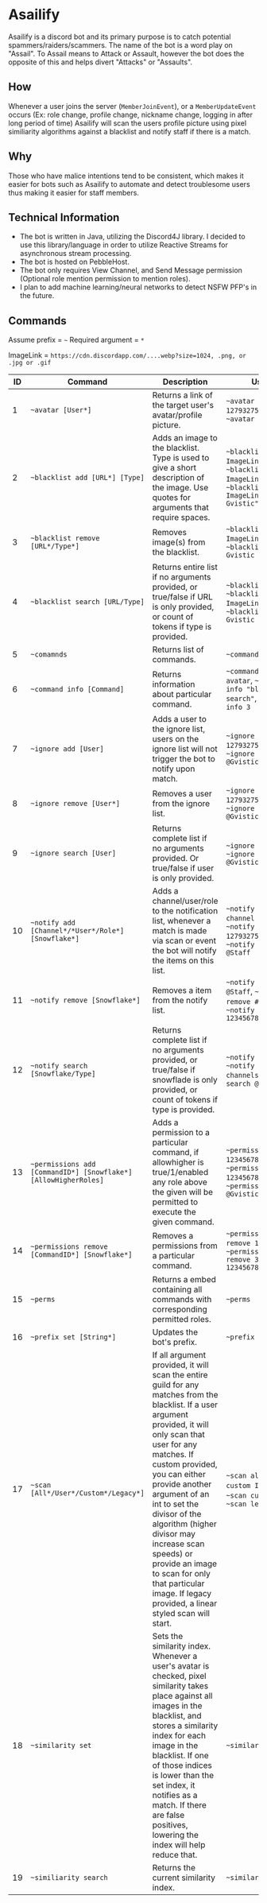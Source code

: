 # Asailify

Asailify is a discord bot and its primary purpose is to catch potential spammers/raiders/scammers. 
The name of the bot is a word play on "Assail". To Assail means to Attack or Assault, however the bot does the opposite of this
and helps divert "Attacks" or "Assaults".

## How

Whenever a user joins the server (`MemberJoinEvent`), or a `MemberUpdateEvent` occurs (Ex: role change, profile change, nickname change, logging in after long period of time)
Asailify will scan the users profile picture using pixel similiarity algorithms against a blacklist and notify staff if there is a match. 

## Why

Those who have malice intentions tend to be consistent, which makes it easier for bots such as Asailify to automate and detect troublesome users thus making it easier for staff members.

## Technical Information

- The bot is written in Java, utilizing the Discord4J library. I decided to use this library/language in order to utilize Reactive Streams for asynchronous stream processing.
- The bot is hosted on PebbleHost.
- The bot only requires View Channel, and Send Message permission (Optional role mention permission to mention roles).
- I plan to add machine learning/neural networks to detect NSFW PFP's in the future.

## Commands

Assume prefix = `~`
Required argument = `*`

ImageLink = `https://cdn.discordapp.com/....webp?size=1024, .png, or .jpg or .gif`

| ID | Command | Description | Usage |
|-|-----|-----------|---------------|
| 1 | `~avatar [User*]` | Returns a link of the target user's avatar/profile picture. | `~avatar 127932752744939521`, `~avatar @Gvistic` |
| 2 | `~blacklist add [URL*] [Type]` | Adds an image to the blacklist. Type is used to give a short description of the image. Use quotes for arguments that require spaces. | `~blacklist add ImageLink Gvistic`, `~blacklist add ImageLink`, `~blacklist add ImageLink "Gvistic Gvistic"` |
| 3 | `~blacklist remove [URL*/Type*]` | Removes image(s) from the blacklist. | `~blacklist remove ImageLink`, `~blacklist remove Gvistic` |
| 4 | `~blacklist search [URL/Type]` | Returns entire list if no arguments provided, or true/false if URL is only provided, or count of tokens if type is provided. | `~blacklist search`, `~blacklist search ImageLink`, `~blacklist search Gvistic` |
| 5 | `~comamnds` | Returns list of commands. | `~commands` |
| 6 | `~command info [Command]` | Returns information about particular command. | `~command info avatar`, `~command info "blacklist search"`, `~command info 3` |
| 7 | `~ignore add [User]` | Adds a user to the ignore list, users on the ignore list will not trigger the bot to notify upon match. | `~ignore add 127932752744939521`, `~ignore add @Gvistic` |
| 8 | `~ignore remove [User*]` | Removes a user from the ignore list. | `~ignore remove 127932752744939521`, `~ignore remove @Gvistic` |
| 9 | `~ignore search [User]` | Returns complete list if no arguments provided. Or true/false if user is only provided. | `~ignore search`, `~ignore search @Gvistic` |
| 10 | `~notify add [Channel*/*User*/Role*] [Snowflake*]` | Adds a channel/user/role to the notification list, whenever a match is made via scan or event the bot will notify the items on this list. | `~notify add channel #mods`, `~notify add user 127932752744939521`, `~notify add role @Staff`
| 11 | `~notify remove [Snowflake*]` | Removes a item from the notify list. | `~notify remove @Staff`, `~notify remove #mods`, `~notify remove 12345678910` |
| 12 | `~notify search [Snowflake/Type]` | Returns complete list if no arguments provided, or true/false if snowflade is only provided, or count of tokens if type is provided. | `~notify search`, `~notify search channels`, `~notify search @Gvistic` |
| 13 | `~permissions add [CommandID*] [Snowflake*] [AllowHigherRoles]` | Adds a permission to a particular command, if allowhigher is true/1/enabled any role above the given will be permitted to execute the given command. | `~permissions add 1 12345678910`, `~permissions add 4 12345678910 true`, `~permissions add 5 @Gvistic` |
| 14 | `~permissions remove [CommandID*] [Snowflake*]` | Removes a permissions from a particular command. | `~permissions remove 1 @Gvistic`, `~permissions remove 3 12345678910` |
| 15 | `~perms` | Returns a embed containing all commands with corresponding permitted roles. | `~perms` |
| 16 | `~prefix set [String*]` | Updates the bot's prefix. | `~prefix set !` |
| 17 | `~scan [All*/User*/Custom*/Legacy*]` | If all argument provided, it will scan the entire guild for any matches from the blacklist. If a user argument provided, it will only scan that user for any matches. If custom provided, you can either provide another argument of an int to set the divisor of the algorithm (higher divisor may increase scan speeds) or provide an image to scan for only that particular image. If legacy provided, a linear styled scan will start. | `~scan all`, `~scan custom ImageLink`, `~scan custom 100`, `~scan legacy` |
| 18 | `~similarity set` | Sets the similarity index. Whenever a user's avatar is checked, pixel similarity takes place against all images in the blacklist, and stores a similarity index for each image in the blacklist. If one of those indices is lower than the set index, it notifies as a match. If there are false positives, lowering the index will help reduce that. | `~similarity set 5` |
| 19 | `~similiarity search` | Returns the current similarity index. | `~similarity search` |


